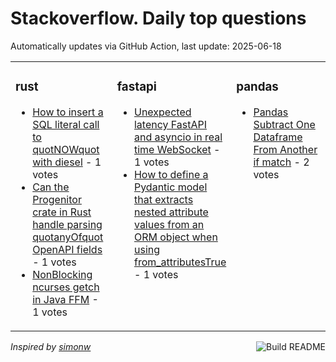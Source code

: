 # Stackoverflow. Daily top questions 

Automatically updates via GitHub Action, last update: <!-- date starts -->2025-06-18<!-- date ends -->


<table><tr><td valign="top" width="33%">

### rust
<!-- rust starts -->
* [How to insert a SQL literal call to quotNOWquot with diesel](https://stackoverflow.com/questions/79669593/how-to-insert-a-sql-literal-call-to-now-with-diesel) - 1 votes
* [Can the Progenitor crate in Rust handle parsing quotanyOfquot OpenAPI fields](https://stackoverflow.com/questions/79671304/can-the-progenitor-crate-in-rust-handle-parsing-anyof-openapi-fields) - 1 votes
* [NonBlocking ncurses getch in Java FFM](https://stackoverflow.com/questions/79669107/non-blocking-ncurses-getch-in-java-ffm) - 1 votes
<!-- rust ends -->
</td><td valign="top" width="34%">


### fastapi
<!-- fastapi starts -->
* [Unexpected latency FastAPI and asyncio in real time  WebSocket](https://stackoverflow.com/questions/79670956/unexpected-latency-fastapi-and-asyncio-in-real-time-websocket) - 1 votes
* [How to define a Pydantic model that extracts nested attribute values from an ORM object when using from_attributesTrue](https://stackoverflow.com/questions/79669786/how-to-define-a-pydantic-model-that-extracts-nested-attribute-values-from-an-orm) - 1 votes
<!-- fastapi ends -->
</td><td valign="top" width="34%">


### pandas
<!-- pandas starts -->
* [Pandas Subtract One Dataframe From Another if match](https://stackoverflow.com/questions/79669389/pandas-subtract-one-dataframe-from-another-if-match) - 2 votes
<!-- pandas ends -->
</td></tr></table>

<a href="https://github.com/hp0404/hp0404/actions"><img src="https://github.com/hp0404/hp0404/workflows/Build%20README/badge.svg" align="right" alt="Build README"></a> <p>*Inspired by  [simonw](https://github.com/simonw/simonw)*</p>
